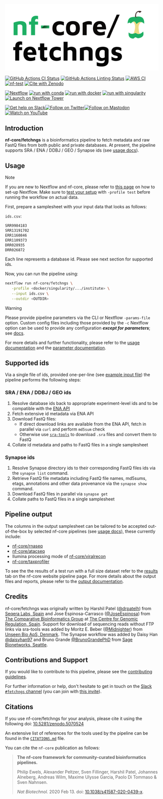 <picture>
  <source media="(prefers-color-scheme: dark)" srcset="docs/images/nf-core-fetchngs_logo_dark.png">
  <img alt="nf-core/fetchngs logo" src="docs/images/nf-core-fetchngs_logo_light.png">
</picture>

[![GitHub Actions CI Status](https://github.com/nf-core/fetchngs/workflows/nf-core%20CI/badge.svg)](https://github.com/nf-core/fetchngs/actions?query=workflow%3A%22nf-core+CI%22)
[![GitHub Actions Linting Status](https://github.com/nf-core/fetchngs/workflows/nf-core%20linting/badge.svg)](https://github.com/nf-core/fetchngs/actions?query=workflow%3A%22nf-core+linting%22)
[![AWS CI](https://img.shields.io/badge/CI%20tests-full%20size-FF9900?labelColor=000000&logo=Amazon%20AWS)](https://nf-co.re/fetchngs/results)
[![nf-test](https://img.shields.io/badge/tested_with-nf--test-337ab7.svg)](https://github.com/askimed/nf-test)
[![Cite with Zenodo](http://img.shields.io/badge/DOI-10.5281/zenodo.5070524-1073c8?labelColor=000000)](https://doi.org/10.5281/zenodo.5070524)

[![Nextflow](https://img.shields.io/badge/nextflow%20DSL2-%E2%89%A523.04.0-23aa62.svg)](https://www.nextflow.io/)
[![run with conda](http://img.shields.io/badge/run%20with-conda-3EB049?labelColor=000000&logo=anaconda)](https://docs.conda.io/en/latest/)
[![run with docker](https://img.shields.io/badge/run%20with-docker-0db7ed?labelColor=000000&logo=docker)](https://www.docker.com/)
[![run with singularity](https://img.shields.io/badge/run%20with-singularity-1d355c.svg?labelColor=000000)](https://sylabs.io/docs/)
[![Launch on Nextflow Tower](https://img.shields.io/badge/Launch%20%F0%9F%9A%80-Nextflow%20Tower-%234256e7)](https://tower.nf/launch?pipeline=https://github.com/nf-core/fetchngs)

[![Get help on Slack](http://img.shields.io/badge/slack-nf--core%20%23fetchngs-4A154B?labelColor=000000&logo=slack)](https://nfcore.slack.com/channels/fetchngs)[![Follow on Twitter](http://img.shields.io/badge/twitter-%40nf__core-1DA1F2?labelColor=000000&logo=twitter)](https://twitter.com/nf_core)[![Follow on Mastodon](https://img.shields.io/badge/mastodon-nf__core-6364ff?labelColor=FFFFFF&logo=mastodon)](https://mstdn.science/@nf_core)[![Watch on YouTube](http://img.shields.io/badge/youtube-nf--core-FF0000?labelColor=000000&logo=youtube)](https://www.youtube.com/c/nf-core)

## Introduction

**nf-core/fetchngs** is a bioinformatics pipeline to fetch metadata and raw FastQ files from both public and private databases. At present, the pipeline supports SRA / ENA / DDBJ / GEO / Synapse ids (see [usage docs](https://nf-co.re/fetchngs/usage#introduction)).

## Usage

> [!NOTE]
> If you are new to Nextflow and nf-core, please refer to [this page](https://nf-co.re/docs/usage/installation) on how to set-up Nextflow. Make sure to [test your setup](https://nf-co.re/docs/usage/introduction#how-to-run-a-pipeline) with `-profile test` before running the workflow on actual data.

First, prepare a samplesheet with your input data that looks as follows:

`ids.csv`:

```csv
SRR9984183
SRR13191702
ERR1160846
ERR1109373
DRR028935
DRR026872
```

Each line represents a database id. Please see next section for supported ids.

Now, you can run the pipeline using:

```bash
nextflow run nf-core/fetchngs \
   -profile <docker/singularity/.../institute> \
   --input ids.csv \
   --outdir <OUTDIR>
```

> [!WARNING]
> Please provide pipeline parameters via the CLI or Nextflow `-params-file` option. Custom config files including those provided by the `-c` Nextflow option can be used to provide any configuration _**except for parameters**_;
> see [docs](https://nf-co.re/usage/configuration#custom-configuration-files).

For more details and further functionality, please refer to the [usage documentation](https://nf-co.re/fetchngs/usage) and the [parameter documentation](https://nf-co.re/fetchngs/parameters).

## Supported ids

Via a single file of ids, provided one-per-line (see [example input file](https://raw.githubusercontent.com/nf-core/test-datasets/fetchngs/sra_ids_test.csv)) the pipeline performs the following steps:

### SRA / ENA / DDBJ / GEO ids

1. Resolve database ids back to appropriate experiment-level ids and to be compatible with the [ENA API](https://ena-docs.readthedocs.io/en/latest/retrieval/programmatic-access.html)
2. Fetch extensive id metadata via ENA API
3. Download FastQ files:
   - If direct download links are available from the ENA API, fetch in parallel via `curl` and perform `md5sum` check
   - Otherwise use [`sra-tools`](https://github.com/ncbi/sra-tools) to download `.sra` files and convert them to FastQ
4. Collate id metadata and paths to FastQ files in a single samplesheet

### Synapse ids

1. Resolve Synapse directory ids to their corresponding FastQ files ids via the `synapse list` command.
2. Retrieve FastQ file metadata including FastQ file names, md5sums, etags, annotations and other data provenance via the `synapse show` command.
3. Download FastQ files in parallel via `synapse get`
4. Collate paths to FastQ files in a single samplesheet

## Pipeline output

The columns in the output samplesheet can be tailored to be accepted out-of-the-box by selected nf-core pipelines (see [usage docs](https://nf-co.re/fetchngs/usage#samplesheet-format)), these currently include:

- [nf-core/rnaseq](https://nf-co.re/rnaseq/usage#samplesheet-input)
- [nf-core/atacseq](https://nf-co.re/atacseq/usage#samplesheet-input)
- Ilumina processing mode of [nf-core/viralrecon](https://nf-co.re/viralrecon/usage#illumina-samplesheet-format)
- [nf-core/taxprofiler](https://nf-co.re/nf-core/taxprofiler)

To see the the results of a test run with a full size dataset refer to the [results](https://nf-co.re/fetchngs/results) tab on the nf-core website pipeline page.
For more details about the output files and reports, please refer to the
[output documentation](https://nf-co.re/fetchngs/output).

## Credits

nf-core/fetchngs was originally written by Harshil Patel ([@drpatelh](https://github.com/drpatelh)) from [Seqera Labs, Spain](https://seqera.io/) and Jose Espinosa-Carrasco ([@JoseEspinosa](https://github.com/JoseEspinosa)) from [The Comparative Bioinformatics Group](https://www.crg.eu/en/cedric_notredame) at [The Centre for Genomic Regulation, Spain](https://www.crg.eu/). Support for download of sequencing reads without FTP links via sra-tools was added by Moritz E. Beber ([@Midnighter](https://github.com/Midnighter)) from [Unseen Bio ApS, Denmark](https://unseenbio.com). The Synapse workflow was added by Daisy Han [@daisyhan97](https://github.com/daisyhan97) and Bruno Grande [@BrunoGrandePhD](https://github.com/BrunoGrandePhD) from [Sage Bionetworks, Seattle](https://sagebionetworks.org/).

## Contributions and Support

If you would like to contribute to this pipeline, please see the [contributing guidelines](.github/CONTRIBUTING.md).

For further information or help, don't hesitate to get in touch on the [Slack `#fetchngs` channel](https://nfcore.slack.com/channels/fetchngs) (you can join with [this invite](https://nf-co.re/join/slack)).

## Citations

If you use nf-core/fetchngs for your analysis, please cite it using the following doi: [10.5281/zenodo.5070524](https://doi.org/10.5281/zenodo.5070524)

An extensive list of references for the tools used by the pipeline can be found in the [`CITATIONS.md`](CITATIONS.md) file.

You can cite the `nf-core` publication as follows:

> **The nf-core framework for community-curated bioinformatics pipelines.**
>
> Philip Ewels, Alexander Peltzer, Sven Fillinger, Harshil Patel, Johannes Alneberg, Andreas Wilm, Maxime Ulysse Garcia, Paolo Di Tommaso & Sven Nahnsen.
>
> _Nat Biotechnol._ 2020 Feb 13. doi: [10.1038/s41587-020-0439-x](https://dx.doi.org/10.1038/s41587-020-0439-x).
